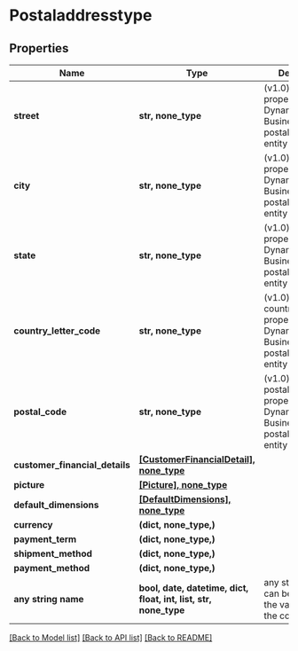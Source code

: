 # Postaladdresstype


## Properties
Name | Type | Description | Notes
------------ | ------------- | ------------- | -------------
**street** | **str, none_type** | (v1.0) The street property for the Dynamics 365 Business Central postaladdresstype entity | [optional] 
**city** | **str, none_type** | (v1.0) The city property for the Dynamics 365 Business Central postaladdresstype entity | [optional] 
**state** | **str, none_type** | (v1.0) The state property for the Dynamics 365 Business Central postaladdresstype entity | [optional] 
**country_letter_code** | **str, none_type** | (v1.0) The countryLetterCode property for the Dynamics 365 Business Central postaladdresstype entity | [optional] 
**postal_code** | **str, none_type** | (v1.0) The postalCode property for the Dynamics 365 Business Central postaladdresstype entity | [optional] 
**customer_financial_details** | [**[CustomerFinancialDetail], none_type**](CustomerFinancialDetail.md) |  | [optional] 
**picture** | [**[Picture], none_type**](Picture.md) |  | [optional] 
**default_dimensions** | [**[DefaultDimensions], none_type**](DefaultDimensions.md) |  | [optional] 
**currency** | **(dict, none_type,)** |  | [optional] 
**payment_term** | **(dict, none_type,)** |  | [optional] 
**shipment_method** | **(dict, none_type,)** |  | [optional] 
**payment_method** | **(dict, none_type,)** |  | [optional] 
**any string name** | **bool, date, datetime, dict, float, int, list, str, none_type** | any string name can be used but the value must be the correct type | [optional]

[[Back to Model list]](../README.md#documentation-for-models) [[Back to API list]](../README.md#documentation-for-api-endpoints) [[Back to README]](../README.md)


